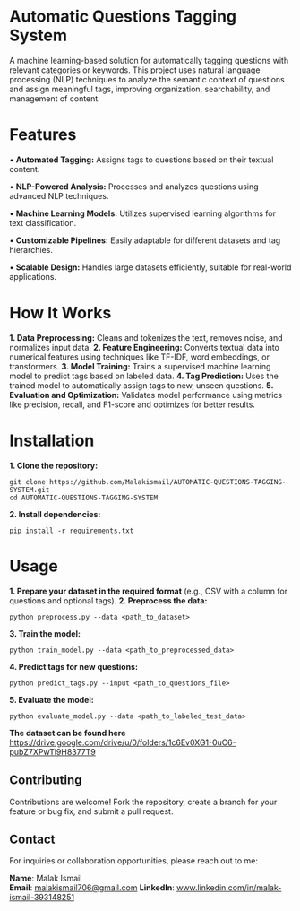 # Automatic Questions Tagging System
A machine learning-based solution for automatically tagging questions with relevant categories or keywords. This project uses natural language processing (NLP) techniques to analyze the semantic context of questions and assign meaningful tags, improving organization, searchability, and management of content.



# Features
•	**Automated Tagging:** Assigns tags to questions based on their textual content.

•	**NLP-Powered Analysis:** Processes and analyzes questions using advanced NLP techniques.

•	**Machine Learning Models:** Utilizes supervised learning algorithms for text classification.

•	**Customizable Pipelines:** Easily adaptable for different datasets and tag hierarchies.

•	**Scalable Design:** Handles large datasets efficiently, suitable for real-world applications.



# How It Works
**1. Data Preprocessing:** Cleans and tokenizes the text, removes noise, and normalizes input data.
**2. Feature Engineering:** Converts textual data into numerical features using techniques like TF-IDF, word embeddings, or transformers.
**3. Model Training:** Trains a supervised machine learning model to predict tags based on labeled data.
**4. Tag Prediction:** Uses the trained model to automatically assign tags to new, unseen questions.
**5. Evaluation and Optimization:** Validates model performance using metrics like precision, recall, and F1-score and optimizes for better results.



# Installation
**1. Clone the repository:**

    git clone https://github.com/Malakismail/AUTOMATIC-QUESTIONS-TAGGING-SYSTEM.git
    cd AUTOMATIC-QUESTIONS-TAGGING-SYSTEM
**2. Install dependencies:**

    pip install -r requirements.txt



# Usage
**1. Prepare your dataset in the required format** (e.g., CSV with a column for questions and optional tags).
**2. Preprocess the data:**

    python preprocess.py --data <path_to_dataset>
**3. Train the model:**

    python train_model.py --data <path_to_preprocessed_data>
**4. Predict tags for new questions:**

    python predict_tags.py --input <path_to_questions_file>
**5. Evaluate the model:**

    python evaluate_model.py --data <path_to_labeled_test_data>




**The dataset can be found here** https://drive.google.com/drive/u/0/folders/1c6Ev0XG1-0uC6-pubZ7XPwTl9H8377T9



## Contributing
Contributions are welcome! Fork the repository, create a branch for your feature or bug fix, and submit a pull request.




## Contact
For inquiries or collaboration opportunities, please reach out to me:

**Name**: Malak Ismail  
**Email**: malakismail706@gmail.com 
**LinkedIn**: www.linkedin.com/in/malak-ismail-393148251

